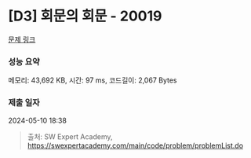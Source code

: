 # [D3] 회문의 회문 - 20019 

[문제 링크](https://swexpertacademy.com/main/code/problem/problemDetail.do?contestProbId=AY2hjCWKbykDFATh) 

### 성능 요약

메모리: 43,692 KB, 시간: 97 ms, 코드길이: 2,067 Bytes

### 제출 일자

2024-05-10 18:38



> 출처: SW Expert Academy, https://swexpertacademy.com/main/code/problem/problemList.do